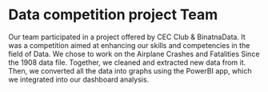 # Data competition project Team

Our team participated in a project offered by CEC Club & BinatnaData. 
It was a competition aimed at enhancing our skills and competencies in the field of Data.
We chose to work on the Airplane Crashes and Fatalities Since the 1908 data file. Together, we cleaned and extracted new data from it.
Then, we converted all the data into graphs using the PowerBI app, which we integrated into our dashboard analysis.
